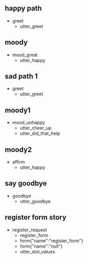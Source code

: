 ## happy path
* greet
  - utter_greet

## moody
* mood_great
  - utter_happy

## sad path 1
* greet
  - utter_greet

## moody1
* mood_unhappy
  - utter_cheer_up
  - utter_did_that_help

## moody2
* affirm
  - utter_happy

## say goodbye
* goodbye
  - utter_goodbye

## register form story
* register_request
    - register_form
    - form{"name":"register_form"}
    - form{"name":"null"}
    - utter_slot_values
